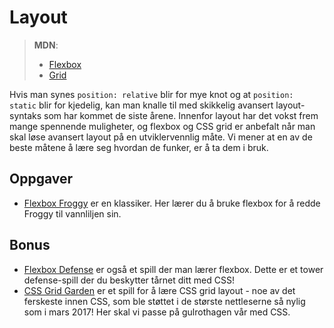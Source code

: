 # Layout

> **MDN**:
>
> * [Flexbox](https://developer.mozilla.org/en-US/docs/Web/CSS/CSS_Flexible_Box_Layout)
> * [Grid](https://developer.mozilla.org/en-US/docs/Web/CSS/CSS_Grid_Layout)

Hvis man synes `position: relative` blir for mye knot og at `position: static` blir for kjedelig, kan man knalle til med skikkelig avansert layout-syntaks som har kommet de siste årene. Innenfor layout har det vokst frem mange spennende muligheter, og flexbox og CSS grid er anbefalt når man skal løse avansert layout på en utviklervennlig måte. Vi mener at en av de beste måtene å lære seg hvordan de funker, er å ta dem i bruk.

## Oppgaver

* [Flexbox Froggy](http://flexboxfroggy.com/) er en klassiker. Her lærer du å bruke flexbox for å redde Froggy til vannliljen sin.

## Bonus

* [Flexbox Defense](http://www.flexboxdefense.com/) er også et spill der man lærer flexbox. Dette er et tower defense-spill der du beskytter tårnet ditt med CSS!
* [CSS Grid Garden](http://cssgridgarden.com/) er et spill for å lære CSS grid layout - noe av det ferskeste innen CSS, som ble støttet i de største nettleserne så nylig som i mars 2017! Her skal vi passe på gulrothagen vår med CSS.

